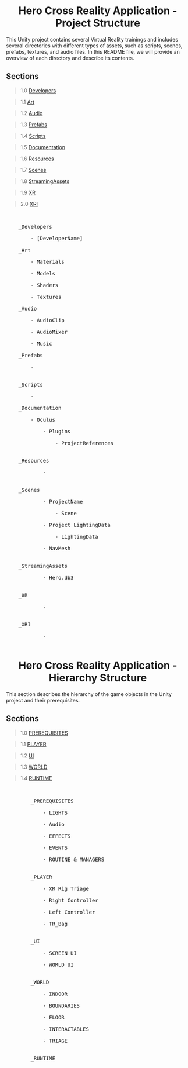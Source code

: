 <h1 align="center"> Hero Cross Reality Application - Project Structure </h1>

This Unity project contains several Virtual Reality trainings and includes several directories with different types of assets, such as scripts, scenes, prefabs, textures, and audio files. In this README file, we will provide an overview of each directory and describe its contents.

## Sections

> 1.0 [Developers](#structure-Developers)

> 1.1 [Art](#structure-Art)

> 1.2 [Audio](#structure-Audio)

> 1.3 [Prefabs](#structure-Prefabs)

> 1.4 [Scripts](#structure-Scripts)

> 1.5 [Documentation](#structure-Documentation)

> 1.6 [Resources](#structure-Resources)

> 1.7 [Scenes](#structure-Scenes)

> 1.8 [StreamingAssets](#structure-StreamingAssets)

> 1.9 [XR](#structure-XR)

> 2.0 [XRI](#structure-XRI)

<pre>

<a name="structure-Developers">
	_Developers</a>

		- [DeveloperName]
<a name="structure-Art">
	_Art</a>

		- Materials
		
		- Models
		
		- Shaders
		
		- Textures
	<a name="structure-Audio">	
	_Audio</a>
	
		- AudioClip
		
		- AudioMixer
		
		- Music
	<a name="structure-">	
	_Prefabs</a>
		
		- 
		
<a name="structure-">
	_Scripts</a>
	
		-

	_<a name="structure-Documentation">Documentation</a>

		- <a name="structure-Oculus">Oculus</a>

			- <a name="structure-Plugins">Plugins</a>

				- <a name="structure-ProjectReferences">ProjectReferences</a>

		<a name="structure-">
	_Resources</a>
		
			-
			
		<a name="structure-Scenes">	
	_Scenes</a>

			- ProjectName
				
				- Scene
				
			- Project LightingData
			
				- LightingData
			
			- NavMesh

		<a name="structure-StreamingAssets">
	_StreamingAssets</a>

			- Hero.db3

		<a name="structure-">
	_XR</a>
			
			-

		<a name="structure-">
	_XRI</a>
		
			-

</pre>

<a name="1.0"></a>
<a name="structure-Developers"></a>

<h1 align="center"> Hero Cross Reality Application - Hierarchy Structure </h1>

This section describes the hierarchy of the game objects in the Unity project and their prerequisites.

## Sections

> 1.0 [PREREQUISITES](#structure-PREREQUISITES)

> 1.1 [PLAYER](#structure-PLAYER)

> 1.2 [UI](#structure-UI)

> 1.3 [WORLD](#structure-WORLD)

> 1.4 [RUNTIME](#structure-RUNTIME)

<pre>

<a name="structure-PREREQUISITES">
		_PREREQUISITES</a>

			- LIGHTS
	
			- Audio
	
			- EFFECTS
	
			- EVENTS
	
			- ROUTINE & MANAGERS
		
<a name="structure-PLAYER">
		_PLAYER</a>
		
			- XR Rig Triage
	
			- Right Controller
		
			- Left Controller
		
			- TR_Bag

<a name="structure-UI">
		_UI</a>
		
			- SCREEN UI
	
			- WORLD UI

<a name="structure-WORLD">
		_WORLD</a>

			- INDOOR

			- BOUNDARIES
	
			- FLOOR
	
			- INTERACTABLES
	
			- TRIAGE
			
<a name="structure-">
		_RUNTIME</a>
		
</pre>
